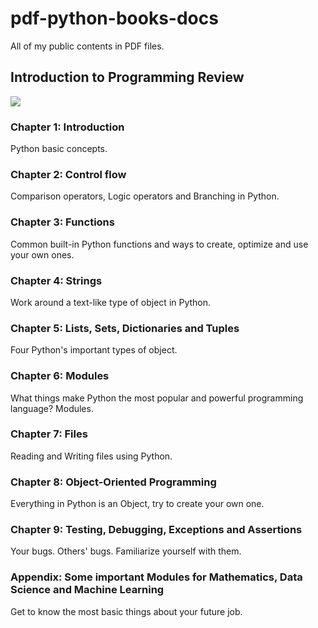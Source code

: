 # pdf-python-books-docs
All of my public contents in PDF files.

## Introduction to Programming Review
![](https://github.com/htnminh/pdf-python-books-docs/blob/7f549bf393aff38b63c79ff156eb47801f69b7d7/PYTHON%20LAST%20REVIEW/Capture.PNG)
### Chapter 1: Introduction
Python basic concepts.
### Chapter 2: Control flow
Comparison operators, Logic operators and Branching in Python.
### Chapter 3: Functions
Common built-in Python functions and ways to create, optimize and use your own ones.
### Chapter 4: Strings
Work around a text-like type of object in Python.
### Chapter 5: Lists, Sets, Dictionaries and Tuples
Four Python's important types of object.
### Chapter 6: Modules
What things make Python the most popular and powerful programming language? Modules.
### Chapter 7: Files
Reading and Writing files using Python.
### Chapter 8: Object-Oriented Programming
Everything in Python is an Object, try to create your own one.
### Chapter 9: Testing, Debugging, Exceptions and Assertions
Your bugs. Others' bugs. Familiarize yourself with them.
### Appendix: Some important Modules for Mathematics, Data Science and Machine Learning
Get to know the most basic things about your future job.
